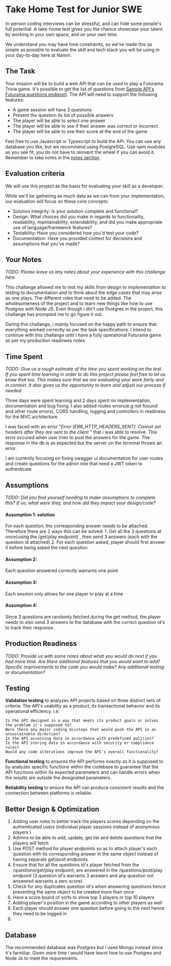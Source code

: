 # Take Home Test for Junior SWE

In-person coding interviews can be stressful, and can hide some people's full potential. A take-home test gives you the chance showcase your talent by working in your own space, and on your own time.

We understand you may have time constraints, so we've made this as simple as possible to evaluate the skill and tech stack you will be using in your day-to-day here at Namiri.

## The Task

Your mission will be to build a web API that can be used to play a Futurama Trivia game. It's possible to get the list of questions from [Sample API's Futurama questions endpoint](https://api.sampleapis.com/futurama/questions). The API will need to support the following features:

- A game session will have 3 questions
- Present the question its list of possible answers
- The player will be able to select one answer
- The player will be able to see if their answer was correct or incorrect
- The player will be able to see their score at the end of the game

Feel free to use Javascript or Typescript to build the API. You can use any database you like, but we recommend using PostgreSQL. Use npm modules as you see fit, you do not have to reinvent the wheel if you can avoid it. Remember to take notes in the [notes section](#your-notes).

## Evaluation criteria

We will use this project as the basis for evaluating your skill as a developer.

While we'll be gathering as much data as we can from your implementation, our evaluation will focus on these core concepts:

- Solution Integrity: Is your solution complete and functional?
- Design: What choices did you make in regards to functionality, readability, maintainability, extendability, and did you make appropriate use of language/framework features?
- Testability: Have you considered how you'd test your code?
- Documentation: Have you provided context for decisions and assumptions that you've made?

## Your Notes

_TODO: Please leave us any notes about your experience with this challenge here._

This challange allowed me to test my skills from design to implementation to testing to documentation and to think about the edge cases that may arise as one plays. The different roles that need to be added. The wholesomeness of the project and to learn new things like how to use Postgres with Node JS. Even though i din't use Postgres in the project, this challange has prompted me to go figure it out.

During this challange, i mainly focused on the happy path to ensure that everything worked correctly as per the task specifications. I intend to continue with this challange until i have a fully operational Futurama game as per my production readiness notes

## Time Spent

_TODO: Give us a rough estimate of the time you spent working on the test. If you spent time learning in order to do this project please feel free to let us know that too. This makes sure that we are evaluating your work fairly and in context. It also gives us the opportunity to learn and adjust our process if needed._

Three days were spent learning and 2 days spent on implementation, documentation and bug fixing. I also added routes errors(e.g not foound and other route errors), CORS handling, logging and controllers in readiness for the MVC architecture.

I was faced with an error "_Error [ERR_HTTP_HEADERS_SENT]: Cannot set headers after they are sent to the client_ " that i was able to resolve. This error occured when user tries to post the answers for the game. The response in the db is as expected but the server on the terminal throws an error.

I am currently focusing on fixing swagger ui documentation for user routes and create questions for the admin role that need a JWT token to authenticate

## Assumptions

_TODO: Did you find yourself needing to make assumptions to complete this? If so, what were they, and how did they impact your design/code?_

#### Assumption 1: solution
For each question, the corresponding answer needs to be attached.
Therefore there are 2 ways this can be solved:
    1. Get all the 3 questions at once(using the /get/play endpoint) , then send 3 answers (each with the question id attached)
    2. For each question asked, player should first answer it before being asked the next question

#### Assumption 2:
Each question answered correctly warrants one point

#### Assumption 3:
Each session only allows for one player to play at a time

#### Assumption 4:
Since 3 questions are randomly fetched during the get method, the player needs to also send 3 answers to the database with the correct question id's to track their response.

## Production Readiness

_TODO: Provide us with some notes about what you would do next if you had more time. Are there additional features that you would want to add? Specific improvements to the code you would make? Any additional testing or documentation?_

## Testing

**Validation testing** to analyzes API projects based on three distinct sets of criteria: The API's usability as a product, its transactional behavior and its operational efficiency. i.e:

    Is the API designed in a way that meets its product goals or solves the problem it's supposed to?
    Were there any major coding missteps that would push the API in an unsustainable direction?
    Is the API accessing data in accordance with predefined policies?
    Is the API storing data in accordance with security or compliance rules?
    Would any code alterations improve the API's overall functionality?

**Functional testing** to ensures the API performs exactly as it is supposed to by analyzes specific functions within the codebase to guarantee that the API functions within its expected parameters and can handle errors when the results are outside the designated parameters.

**Reliability testing** to ensure the API can produce consistent results and the connection between platforms is reliable.

## Better Design & Optimization

1. Adding user roles to better track the players scores depending on the authenticated users (individual player sessions instead of anonymous players )
2. Admins to be able to add, update, get list and delete questions that the players will fetch
3. Use POST method for player endpoints so as to attach player's each question with its corresponding answer in the same object instead of having separate get/post endpoints
4. Ensure that for all the questions id's player fetched from the /questions/get/play endpoint, are answered in the /questions/post/play endpoint (3 question id's warrants 3 answers and any question not answered warrants a zero score).
5. Check for any duplicates question id's when answering questions hence preventing the same object to be created more than once
6. Have a score board of sorts to show top 3 players or top 10 players
7. Adding player's position in the game according to other players as well
8. Each player should answer one question before going to the next hence they need to be logged in
9.

## Database

The recommended database was Postgres but i used Mongo instead since it's farmiliar. Given more time i would have learnt how to use Postgres and Node Js to meet the requirements.
